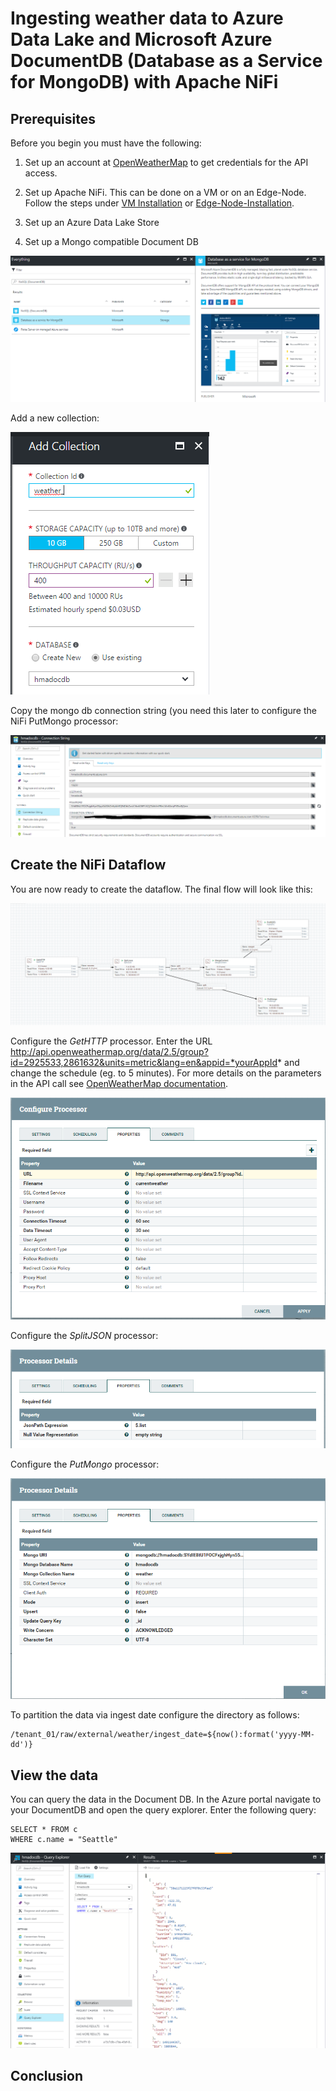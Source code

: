 
# Ingesting weather data to Azure Data Lake and Microsoft Azure DocumentDB (Database as a Service for MongoDB) with Apache NiFi

## Prerequisites
Before you begin you must have the following:
1. Set up an account at [OpenWeatherMap](https://openweathermap.org/) to get credentials for the API access.
2. Set up Apache NiFi. This can be done on a VM or on an Edge-Node. Follow the steps under [VM Installation](nifi-install-azure-vm.md) or [Edge-Node-Installation](nifi-install-HDIEdgeNode.md).
3. Set up an Azure Data Lake Store


4. Set up a Mongo compatible Document DB

![nifi-weather1](/images/nifi-weather1.PNG)

Add a new collection:

![nifi-weather2](/images/nifi-weather2.PNG)

Copy the mongo db connection string (you need this later to configure the NiFi PutMongo processor:

![nifi-weather3](/images/nifi-weather3.PNG)

## Create the NiFi Dataflow
You are now ready to create the dataflow. The final flow will look like this:

![nifi-weather5](/images/nifi-weather5.PNG)

Configure the *GetHTTP* processor. Enter the URL http://api.openweathermap.org/data/2.5/group?id=2925533,2861632&units=metric&lang=en&appid=*yourAppId* and change the schedule (eg. to 5 minutes). For more details on the parameters in the API call see [OpenWeatherMap documentation](https://openweathermap.org/current/). 

![nifi-weather6](/images/nifi-weather6.PNG)

Configure the *SplitJSON* processor:

![nifi-weather7](/images/nifi-weather7.PNG)

Configure the *PutMongo* processor:

![nifi-weather8](/images/nifi-weather8.PNG)


To partition the data via ingest date configure the directory as follows:

```
/tenant_01/raw/external/weather/ingest_date=${now():format('yyyy-MM-dd')}
```

## View the data
You can query the data in the Document DB. In the Azure portal navigate to your DocumentDB and open the query explorer. Enter the following query:


```
SELECT * FROM c
WHERE c.name = "Seattle"
```
![nifi-weather4](/images/nifi-weather4.PNG)

## Conclusion



